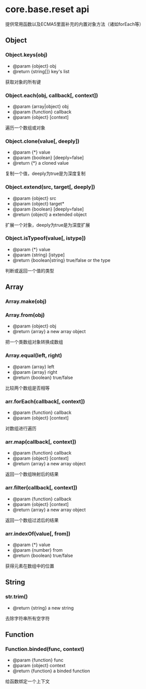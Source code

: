 # core.base.reset **api**

提供常用函数以及ECMA5里面补充的内置对象方法（诸如forEach等）

## Object

### Object.keys(obj)

* @param {object} obj
* @return {string[]} key's list

获取对象的所有键

### Object.each(obj, callback[, context])

* @param {array|object} obj
* @param {function} callback
* @param {object} [context]

遍历一个数组或对象

### Object.clone(value[, deeply])

* @param {*} value
* @param {boolean} [deeply=false]
* @return {*} a cloned value

复制一个值，deeply为true是为深度复制

### Object.extend(src, target[, deeply])

* @param {object} src
* @param {object} target*
* @param {boolean} [deeply=false]
* @return {object} a extended object

扩展一个对象，deeply为true是为深度扩展

### Object.isTypeof(value[, istype])

* @param {*} value
* @param {string} [istype]
* @return {boolean|string} true/false or the type

判断或返回一个值的类型

## Array

### Array.make(obj)
### Array.from(obj)

* @param {object} obj
* @return {array} a new array object

把一个类数组对象转换成数组

### Array.equal(left, right)

* @param {array} left
* @param {array} right
* @return {boolean} true/false

比较两个数组是否相等

### arr.forEach(callback[, context])

* @param {function} callback
* @param {object} [context]

对数组进行遍历

### arr.map(callback[, context])

* @param {function} callback
* @param {object} [context]
* @return {array} a new array object

返回一个数组映射后的结果

### arr.filter(callback[, context])

* @param {function} callback
* @param {object} [context]
* @return {array} a new array object

返回一个数组过滤后的结果

### arr.indexOf(value[, from])

* @param {*} value
* @param {number} from
* @return {boolean} true/false

获得元素在数组中的位置

## String

### str.trim()

* @return {string} a new string

去除字符串所有空字符

## Function

### Function.binded(func, context)

* @param {function} func
* @param {object} context
* @return {function} a binded function

给函数绑定一个上下文